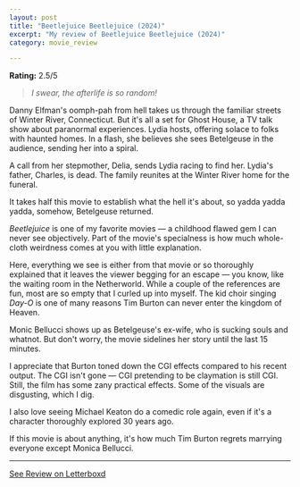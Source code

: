 ```yaml
---
layout: post
title: "Beetlejuice Beetlejuice (2024)"
excerpt: "My review of Beetlejuice Beetlejuice (2024)"
category: movie_review

---
```


**Rating:** 2.5/5

<blockquote><i>I swear, the afterlife is so random!</i></blockquote>

Danny Elfman's oomph-pah from hell takes us through the familiar streets of Winter River, Connecticut. But it's all a set for Ghost House, a TV talk show about paranormal experiences. Lydia hosts, offering solace to folks with haunted homes. In a flash, she believes she sees Betelgeuse in the audience, sending her into a spiral.

A call from her stepmother, Delia, sends Lydia racing to find her. Lydia's father, Charles, is dead. The family reunites at the Winter River home for the funeral.

It takes half this movie to establish what the hell it's about, so yadda yadda yadda, somehow, Betelgeuse returned.

<i>Beetlejuice</i> is one of my favorite movies — a childhood flawed gem I can never see objectively. Part of the movie's specialness is how much whole-cloth weirdness comes at you with little explanation.

Here, everything we see is either from that movie or so thoroughly explained that it leaves the viewer begging for an escape — you know, like the waiting room in the Netherworld. While a couple of the references are fun, most are so empty that I curled up into myself. The kid choir singing <i>Day-O</i> is one of many reasons Tim Burton can never enter the kingdom of Heaven.

Monic Bellucci shows up as Betelgeuse's ex-wife, who is sucking souls and whatnot. But don't worry, the movie sidelines her story until the last 15 minutes.

I appreciate that Burton toned down the CGI effects compared to his recent output. The CGI isn't gone — CGI pretending to be claymation is still CGI. Still, the film has some zany practical effects. Some of the visuals are disgusting, which I dig.

I also love seeing Michael Keaton do a comedic role again, even if it's a character thoroughly explored 30 years ago.

If this movie is about anything, it's how much Tim Burton regrets marrying everyone except Monica Bellucci.

<hr>

[See Review on Letterboxd](https://boxd.it/88xP3d)
